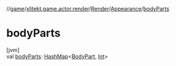 //[game](../../../../index.md)/[xlitekt.game.actor.render](../../index.md)/[Render](../index.md)/[Appearance](index.md)/[bodyParts](body-parts.md)

# bodyParts

[jvm]\
val [bodyParts](body-parts.md): [HashMap](https://docs.oracle.com/javase/8/docs/api/java/util/HashMap.html)&lt;[BodyPart](../../../xlitekt.game.actor.render.block.body/-body-part/index.md), [Int](https://kotlinlang.org/api/latest/jvm/stdlib/kotlin/-int/index.html)&gt;
